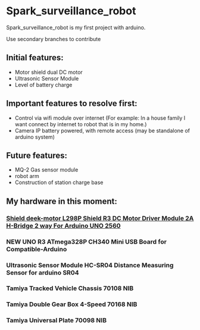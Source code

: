 # Spark_surveillance_robot
Spark_surveillance_robot is my first project with arduino.

Use secondary branches to contribute
##  Initial features:
*  Motor shield dual DC motor
*  Ultrasonic Sensor Module
*  Level of battery charge
##  Important features to resolve first:

*  Control via wifi module over internet (For example: In a house family I want connect by internet to robot that is in my home.)
*  Camera IP battery powered, with remote access (may be standalone of arduino system)

## Future features:
* MQ-2 Gas sensor module
* robot arm
* Construction of station charge base


##  My hardware in this moment:

###  [Shield deek-motor L298P Shield R3 DC Motor Driver Module 2A H-Bridge 2 way For Arduino UNO 2560](https://github.com/arv187/Spark_surveillance_robot/wiki/Hardware)
###  NEW UNO R3 ATmega328P CH340 Mini USB Board for Compatible-Arduino
###  Ultrasonic Sensor Module HC-SR04 Distance Measuring Sensor for arduino SR04
###  Tamiya Tracked Vehicle Chassis 70108 NIB
###  Tamiya Double Gear Box 4-Speed 70168 NIB
###  Tamiya Universal Plate 70098 NIB
